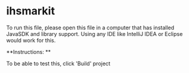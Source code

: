 # ihsmarkit

To run this file, please open this file in a computer that has installed JavaSDK and library support. Using any IDE like IntelliJ IDEA or Eclipse would work for this. 

**Instructions: **

To be able to test this, click 'Build' project 
